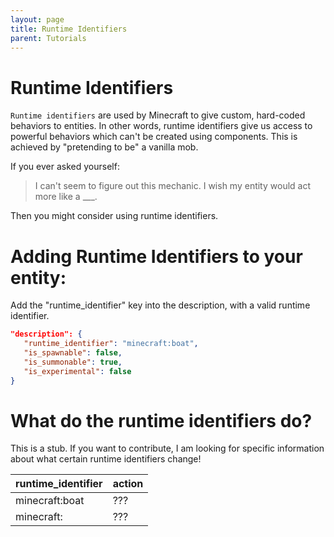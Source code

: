 ```yaml
---
layout: page
title: Runtime Identifiers
parent: Tutorials
---
```


# Runtime Identifiers

`Runtime identifiers` are used by Minecraft to give custom, hard-coded behaviors to entities. In other words, runtime identifiers give us access to powerful behaviors which can't be created using components. This is achieved by "pretending to be" a vanilla mob. 

If you ever asked yourself: 
 > I can't seem to figure out this mechanic. I wish my entity would act more like a ___.

 Then you might consider using runtime identifiers. 

 # Adding Runtime Identifiers to your entity:

Add the "runtime_identifier" key into the description, with a valid runtime identifier.
 ```json
 "description": {
    "runtime_identifier": "minecraft:boat",
    "is_spawnable": false,
    "is_summonable": true,
    "is_experimental": false
}
```

# What do the runtime identifiers do?

This is a stub. If you want to contribute, I am looking for specific information about what certain runtime identifiers change!

| runtime_identifier | action |
|--------------------|--------|
| minecraft:boat     | ???    |
| minecraft:         | ???    |